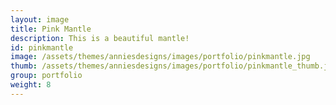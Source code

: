 ```yaml
---
layout: image
title: Pink Mantle
description: This is a beautiful mantle!
id: pinkmantle
image: /assets/themes/anniesdesigns/images/portfolio/pinkmantle.jpg
thumb: /assets/themes/anniesdesigns/images/portfolio/pinkmantle_thumb.jpg
group: portfolio
weight: 8
---
```

